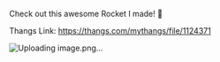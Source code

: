 Check out this awesome Rocket I made! 🚀

Thangs Link: https://thangs.com/mythangs/file/1124371

![Uploading image.png…]()
